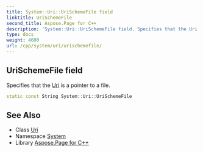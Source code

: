 ```yaml
---
title: System::Uri::UriSchemeFile field
linktitle: UriSchemeFile
second_title: Aspose.Page for C++
description: 'System::Uri::UriSchemeFile field. Specifies that the Uri is a pointer to a file in C++.'
type: docs
weight: 4600
url: /cpp/system/uri/urischemefile/
---
```

## UriSchemeFile field


Specifies that the [Uri](../) is a pointer to a file.

```cpp
static const String System::Uri::UriSchemeFile
```

## See Also

* Class [Uri](../)
* Namespace [System](../../)
* Library [Aspose.Page for C++](../../../)
